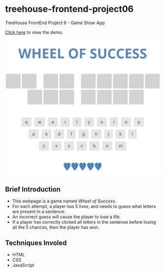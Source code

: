 # treehouse-frontend-project06
TreeHouse FrontEnd Project 6 - Game Show App

[Click here](https://canpu.github.io/treehouse-frontend-project06) to view the demo.

![](images/project-06.gif)

## Brief Introduction

* This webpage is a game named *Wheel of Success*.
* For each attempt, a player has 5 lives, and needs to guess what letters are present in a sentence.
* An incorrect guess will cause the player to lose a life.
* If a player has correctly clicked all letters in the sentense before losing all the 5 chances, then the player has won.

## Techniques Involed

* HTML
* CSS
* JavaScript

